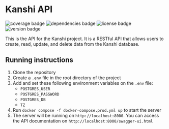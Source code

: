 # Kanshi API

<img src="https://img.shields.io/badge/coverage-70%25-blue" alt="coverage badge"> <img src="https://img.shields.io/badge/dependencies-up%20to%20date-brightgreen" alt="dependencies badge"> <img src="https://img.shields.io/badge/license-MIT-green" alt="license badge"> <img src="https://img.shields.io/badge/version-1.0.1-blue" alt="version badge">

This is the API for the Kanshi project. It is a RESTful API that allows users to create, read, update, and delete data from the Kanshi database.

## Running instructions

1. Clone the repository
2. Create a `.env` file in the root directory of the project
3. Add and set these following environment variables on the `.env` file:
   - `POSTGRES_USER`
   - `POSTGRES_PASSWORD`
   - `POSTGRES_DB`
   - `TZ`
4. Run `docker compose -f docker-compose.prod.yml up` to start the server
5. The server will be running on `http://localhost:8000`. You can access the API documentation on `http://localhost:8000/swagger-ui.html`
